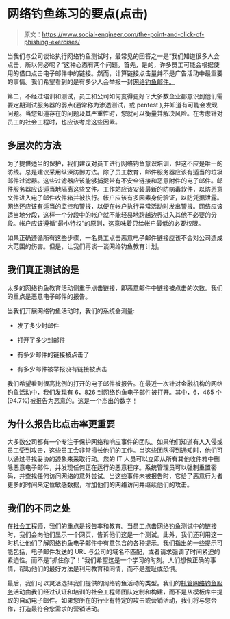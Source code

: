 # 网络钓鱼练习的要点(点击)

> 原文：<https://www.social-engineer.com/the-point-and-click-of-phishing-exercises/>

当我们与公司谈论执行网络钓鱼测试时，最常见的回答之一是“我们知道很多人会点击，所以何必呢？”这种心态有两个问题。首先，是的，许多员工可能会根据使用的借口点击电子邮件中的链接。然而，计算链接点击量并不是广告活动中最重要的事情。我们希望看到的是有多少人会举报一封[网络钓鱼邮件。](https://www.social-engineer.org/framework/attack-vectors/phishing-attacks-2/)

第二，不经过培训和测试，员工和公司如何变得更好？大多数企业都意识到他们需要定期测试服务器的弱点(通常称为渗透测试，或 pentest ),并知道有可能会发现问题。当您知道存在的问题及其严重性时，您就可以衡量并解决风险。在考虑针对员工的社会工程时，也应该考虑这些因素。

## 多层次的方法

为了提供适当的保护，我们建议对员工进行网络钓鱼意识培训，但这不应是唯一的防线。总是建议采用纵深防御方法。除了员工教育，邮件服务器应该有适当的垃圾邮件过滤器。这些过滤器应该能够捕捉带有不安全链接和恶意附件的电子邮件。邮件服务器应该适当地隔离这些文件。工作站应该安装最新的防病毒软件，以防恶意文件进入电子邮件收件箱并被执行。帐户应该有多因素身份验证，以防凭据泄露。网络还应该有适当的监控和警报，以便在帐户执行异常活动时发出警报。网络应该适当地分段，这样一个分段中的帐户就不能轻易地跨越边界进入其他不必要的分段。帐户应该遵循“最小特权”的原则，这意味着只给帐户最低的必要权限。

如果正确遵循所有这些步骤，一名员工点击恶意电子邮件链接应该不会对公司造成大范围的伤害。但是，让我们再谈一谈网络钓鱼教育计划。

## 我们真正测试的是

太多的网络钓鱼教育活动侧重于点击链接，即恶意邮件中链接被点击的次数。我们的重点是恶意电子邮件的报告。

当我们开展网络钓鱼活动时，我们的系统会测量:

*   发了多少封邮件
*   打开了多少封邮件
*   有多少邮件的链接被点击了

*   有多少邮件被举报没有链接被点击

我们希望看到很高比例的打开的电子邮件被报告。在最近一次针对金融机构的网络钓鱼活动中，我们发现有 6，826 封网络钓鱼电子邮件被打开。其中，6，465 个(94.7%)被报告为恶意的。这是一个杰出的数字！

## 为什么报告比点击率更重要

大多数公司都有一个专注于保护网络和响应事件的团队。如果他们知道有人入侵或员工受到攻击，这些员工会非常擅长他们的工作。当这些团队得到通知时，他们可以通过寻找妥协的迹象来采取行动。您的 IT 人员可以立即从所有其他收件箱中删除恶意电子邮件，并发现任何正在运行的恶意程序。系统管理员可以强制重置密码，并查找任何访问网络的意外尝试。当这些事件未被报告时，它给了恶意行为者更多的时间来定位敏感数据，增加他们的网络访问并继续他们的攻击。

## 我们的不同之处

在[社会工程师](https://www.social-engineer.com/)，我们的重点是报告率和教育。当员工点击网络钓鱼测试中的链接时，我们会向他们显示一个网页，告诉他们这是一个测试。此外，我们还利用这一时机让他们了解网络钓鱼电子邮件中有意包含的各种提示。我们指出的一些提示可能包括，电子邮件发送的 URL 与公司的域名不匹配，或者请求强调了时间紧迫的紧迫性。而不是“抓住你了！”我们希望这是一个学习的时刻。人们想做正确的事情，帮助他们的最好方法是利用教育和同情，而不是羞耻或恐惧。

最后，我们可以灵活选择我们提供的网络钓鱼活动的类型。我们的[托管网络钓鱼服务](https://www.social-engineer.com/managed-services/managed-phishing-service/)活动由我们经过认证和培训的社会工程师团队定制和构建，而不是从模板库中提取的自动电子邮件。如果您所在的行业有特定的攻击或营销活动，我们将与您合作，打造最符合您需求的营销活动。